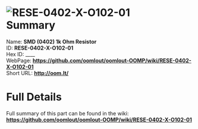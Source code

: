 
![RESE-0402-X-O102-01](https://github.com/oomlout/oomlout-OOMP/blob/master/parts/RESE-0402-X-O102-01/RESE-0402-X-O102-01_420.jpg)   
Summary
=================
  
Name: __SMD (0402) 1k Ohm Resistor__    
ID: __RESE-0402-X-O102-01__   
Hex ID: ____   
WebPage: __https://github.com/oomlout/oomlout-OOMP/wiki/RESE-0402-X-O102-01__   
Short URL: __http://oom.lt/__   

Full Details
==========================
Full summary of this part can be found in the wiki:   
__https://github.com/oomlout/oomlout-OOMP/wiki/RESE-0402-X-O102-01__    

